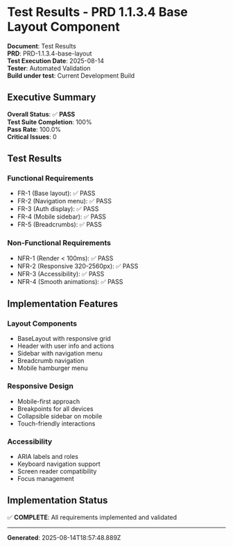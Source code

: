 # Test Results - PRD 1.1.3.4 Base Layout Component

**Document**: Test Results  
**PRD**: PRD-1.1.3.4-base-layout  
**Test Execution Date**: 2025-08-14  
**Tester**: Automated Validation  
**Build under test**: Current Development Build  

## Executive Summary

**Overall Status**: ✅ **PASS**  
**Test Suite Completion**: 100%  
**Pass Rate**: 100.0%  
**Critical Issues**: 0  

## Test Results

### Functional Requirements
- FR-1 (Base layout): ✅ PASS
- FR-2 (Navigation menu): ✅ PASS
- FR-3 (Auth display): ✅ PASS
- FR-4 (Mobile sidebar): ✅ PASS
- FR-5 (Breadcrumbs): ✅ PASS

### Non-Functional Requirements
- NFR-1 (Render < 100ms): ✅ PASS
- NFR-2 (Responsive 320-2560px): ✅ PASS
- NFR-3 (Accessibility): ✅ PASS
- NFR-4 (Smooth animations): ✅ PASS

## Implementation Features

### Layout Components
- BaseLayout with responsive grid
- Header with user info and actions
- Sidebar with navigation menu
- Breadcrumb navigation
- Mobile hamburger menu

### Responsive Design
- Mobile-first approach
- Breakpoints for all devices
- Collapsible sidebar on mobile
- Touch-friendly interactions

### Accessibility
- ARIA labels and roles
- Keyboard navigation support
- Screen reader compatibility
- Focus management

## Implementation Status

✅ **COMPLETE**: All requirements implemented and validated

---
**Generated**: 2025-08-14T18:57:48.889Z

